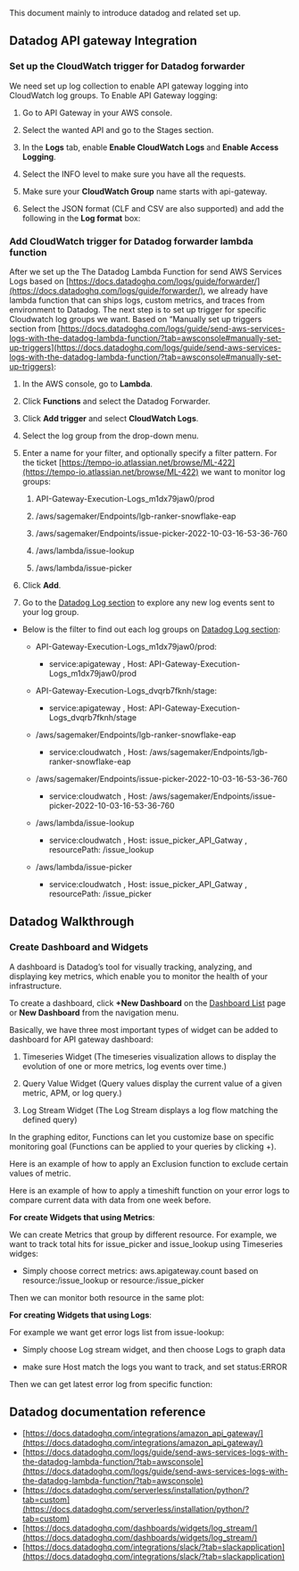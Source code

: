 This document mainly to introduce datadog and related set up.

## Datadog API gateway Integration

### Set up the CloudWatch trigger for Datadog forwarder

We need set up log collection to enable API gateway logging into CloudWatch log groups. To Enable API Gateway logging:

1.  Go to API Gateway in your AWS console.
    
2.  Select the wanted API and go to the Stages section.
    
3.  In the **Logs** tab, enable **Enable CloudWatch Logs** and **Enable Access Logging**.
    
4.  Select the INFO level to make sure you have all the requests.
    
5.  Make sure your **CloudWatch Group** name starts with api-gateway.
    
6.  Select the JSON format (CLF and CSV are also supported) and add the following in the **Log format** box:
    

### Add CloudWatch trigger for Datadog forwarder lambda function

After we set up the The Datadog Lambda Function for send AWS Services Logs based on [https://docs.datadoghq.com/logs/guide/forwarder/](https://docs.datadoghq.com/logs/guide/forwarder/), we already have lambda function that can ships logs, custom metrics, and traces from environment to Datadog. The next step is to set up trigger for specific Cloudwatch log groups we want. Based on “Manually set up triggers section from [https://docs.datadoghq.com/logs/guide/send-aws-services-logs-with-the-datadog-lambda-function/?tab=awsconsole#manually-set-up-triggers](https://docs.datadoghq.com/logs/guide/send-aws-services-logs-with-the-datadog-lambda-function/?tab=awsconsole#manually-set-up-triggers):

1.  In the AWS console, go to **Lambda**.
    
2.  Click **Functions** and select the Datadog Forwarder.
    
3.  Click **Add trigger** and select **CloudWatch Logs**.
    
4.  Select the log group from the drop-down menu.
    
5.  Enter a name for your filter, and optionally specify a filter pattern. For the ticket [https://tempo-io.atlassian.net/browse/ML-422](https://tempo-io.atlassian.net/browse/ML-422) we want to monitor log groups:
    
    1.  API-Gateway-Execution-Logs_m1dx79jaw0/prod
        
    2.  /aws/sagemaker/Endpoints/lgb-ranker-snowflake-eap
        
    3.  /aws/sagemaker/Endpoints/issue-picker-2022-10-03-16-53-36-760
        
    4.  /aws/lambda/issue-lookup
        
    5.  /aws/lambda/issue-picker
        
6.  Click **Add**.
    
7.  Go to the [Datadog Log section](https://app.datadoghq.com/logs) to explore any new log events sent to your log group.
    

-   Below is the filter to find out each log groups on [Datadog Log section](https://app.datadoghq.com/logs):
    
    -   API-Gateway-Execution-Logs_m1dx79jaw0/prod:
        
        -   service:apigateway , Host: API-Gateway-Execution-Logs_m1dx79jaw0/prod
            
    -   API-Gateway-Execution-Logs_dvqrb7fknh/stage:
        
        -   service:apigateway , Host: API-Gateway-Execution-Logs_dvqrb7fknh/stage
            
    -   /aws/sagemaker/Endpoints/lgb-ranker-snowflake-eap
        
        -   service:cloudwatch , Host: /aws/sagemaker/Endpoints/lgb-ranker-snowflake-eap
            
    -   /aws/sagemaker/Endpoints/issue-picker-2022-10-03-16-53-36-760
        
        -   service:cloudwatch , Host: /aws/sagemaker/Endpoints/issue-picker-2022-10-03-16-53-36-760
            
    -   /aws/lambda/issue-lookup
        
        -   service:cloudwatch , Host: issue_picker_API_Gatway , resourcePath: /issue_lookup
            
    -   /aws/lambda/issue-picker
        
        -   service:cloudwatch , Host: issue_picker_API_Gatway , resourcePath: /issue_picker
            

## Datadog Walkthrough

### Create Dashboard and Widgets

A dashboard is Datadog’s tool for visually tracking, analyzing, and displaying key metrics, which enable you to monitor the health of your infrastructure.

To create a dashboard, click **+New Dashboard** on the [Dashboard List](https://docs.datadoghq.com/mobile/) page or **New Dashboard** from the navigation menu.

Basically, we have three most important types of widget can be added to dashboard for API gateway dashboard:

1.  Timeseries Widget (The timeseries visualization allows to display the evolution of one or more metrics, log events over time.)
    
2.  Query Value Widget (Query values display the current value of a given metric, APM, or log query.)
    
3.  Log Stream Widget (The Log Stream displays a log flow matching the defined query)
    

In the graphing editor, Functions can let you customize base on specific monitoring goal (Functions can be applied to your queries by clicking +).

Here is an example of how to apply an Exclusion function to exclude certain values of metric.

Here is an example of how to apply a timeshift function on your error logs to compare current data with data from one week before.

**For create Widgets that using Metrics**:

We can create Metrics that group by different resource. For example, we want to track total hits for issue_picker and issue_lookup using Timeseries widges:

-   Simply choose correct metrics: aws.apigateway.count based on resource:/issue_lookup or resource:/issue_picker
    

Then we can monitor both resource in the same plot:

**For creating Widgets that using Logs**:

For example we want get error logs list from issue-lookup:

-   Simply choose Log stream widget, and then choose Logs to graph data
    
-   make sure Host match the logs you want to track, and set status:ERROR
    

Then we can get latest error log from specific function:

## Datadog documentation reference

-   [https://docs.datadoghq.com/integrations/amazon_api_gateway/](https://docs.datadoghq.com/integrations/amazon_api_gateway/)
-   [https://docs.datadoghq.com/logs/guide/send-aws-services-logs-with-the-datadog-lambda-function/?tab=awsconsole](https://docs.datadoghq.com/logs/guide/send-aws-services-logs-with-the-datadog-lambda-function/?tab=awsconsole)
-   [https://docs.datadoghq.com/serverless/installation/python/?tab=custom](https://docs.datadoghq.com/serverless/installation/python/?tab=custom)
-   [https://docs.datadoghq.com/dashboards/widgets/log_stream/](https://docs.datadoghq.com/dashboards/widgets/log_stream/)
-   [https://docs.datadoghq.com/integrations/slack/?tab=slackapplication](https://docs.datadoghq.com/integrations/slack/?tab=slackapplication)